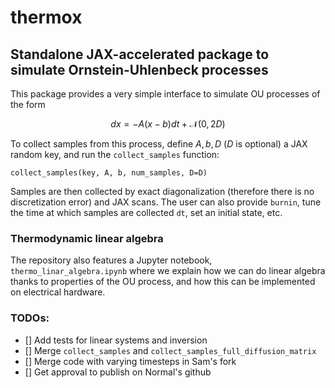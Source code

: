 # thermox
## Standalone JAX-accelerated package to simulate Ornstein-Uhlenbeck processes

This package provides a very simple interface to simulate OU processes of the form 

$$ dx = - A(x - b) dt + \mathcal{N}(0, 2D) $$

To collect samples from this process, define $A, b,D$ ($D$ is optional) a JAX random key, and run the `collect_samples` function:

```
collect_samples(key, A, b, num_samples, D=D) 
```

Samples are then collected by exact diagonalization (therefore there is no discretization error) and JAX scans. The user can also provide `burnin`, tune the time at which samples are collected `dt`, set an initial state, etc.

### Thermodynamic linear algebra

The repository also features a Jupyter notebook, `thermo_linar_algebra.ipynb` where we explain how we can do linear algebra thanks to properties of the OU process, and how this can be implemented on electrical hardware.

### TODOs:

- [] Add tests for linear systems and inversion
- [] Merge `collect_samples` and `collect_samples_full_diffusion_matrix`
- [] Merge code with varying timesteps in Sam's fork
- [] Get approval to publish on Normal's github
